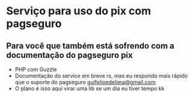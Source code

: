 # Serviço para uso do pix com pagseguro

## Para você que também está sofrendo com a documentação do pagseguro pix

- PHP com Guzzle
- Documentação do service em breve rs, mas eu respondo mais rápido que o suporte do pagseguro guifelipedelima@gmail.com
- O plano é isso aqui virar uma lib se um dia eu tiver tempo kk

